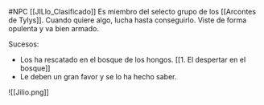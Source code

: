 #NPC 
[[JILlo_Clasificado]]
Es miembro del selecto grupo de los [[Arcontes de Tylys]]. 
Cuando quiere algo, lucha hasta conseguirlo. Viste de forma opulenta y va bien armado.

Sucesos:
- Los ha rescatado en el bosque de los hongos. [[1. El despertar en el bosque]]
- Le deben un gran favor y se lo ha hecho saber.

![[Jilio.png]]